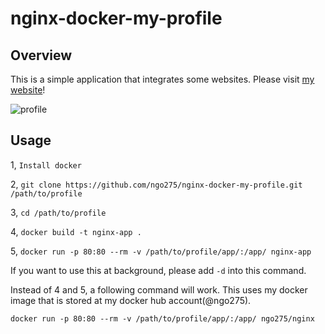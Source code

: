 # nginx-docker-my-profile

## Overview

This is a simple application that integrates some websites. Please visit [my website](http://shuichi.tech)!

![profile](https://s3-ap-northeast-1.amazonaws.com/ngo275.asset/Gif/profile.gif)

## Usage

1, `Install docker`

2, `git clone https://github.com/ngo275/nginx-docker-my-profile.git /path/to/profile`

3, `cd /path/to/profile`

4, `docker build -t nginx-app .`

5, `docker run -p 80:80 --rm -v /path/to/profile/app/:/app/ nginx-app`

If you want to use this at background, please add `-d` into this command.

Instead of 4 and 5, a following command will work. This uses my docker image that is stored at my docker hub account(@ngo275).

`docker run -p 80:80 --rm -v /path/to/profile/app/:/app/ ngo275/nginx`
